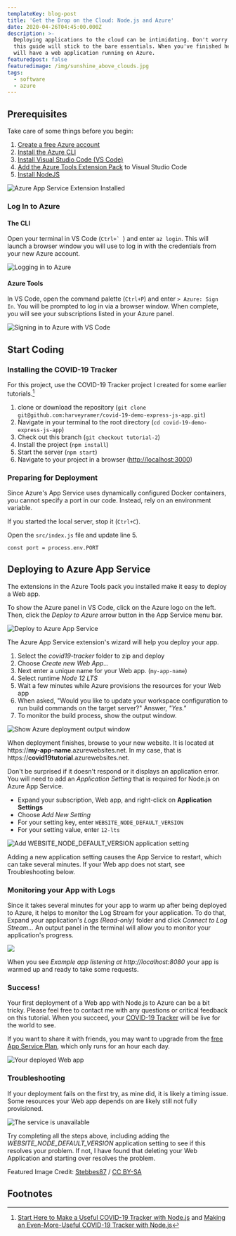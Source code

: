 ```yaml
---
templateKey: blog-post
title: 'Get the Drop on the Cloud: Node.js and Azure'
date: 2020-04-26T04:45:00.000Z
description: >-
  Deploying applications to the cloud can be intimidating. Don't worry though,
  this guide will stick to the bare essentials. When you've finished here, you
  will have a web application running on Azure.
featuredpost: false
featuredimage: /img/sunshine_above_clouds.jpg
tags:
  - software
  - azure
---
```

## Prerequisites

Take care of some things before you begin:

1. [Create a free Azure account](https://azure.microsoft.com/en-us/free/)
2. [Install the Azure CLI](https://docs.microsoft.com/en-us/cli/azure/install-azure-cli?view=azure-cli-latest)
3. [Install Visual Studio Code (VS Code)](https://code.visualstudio.com/docs/setup/setup-overview)
4. [Add the Azure Tools Extension Pack](https://marketplace.visualstudio.com/items?itemName=ms-vscode.vscode-node-azure-pack) to Visual Studio Code
5. [Install NodeJS](https://www.harveyramer.com/blog/2020-04-08-configure-a-nodejs-development-environment-on-windows-10/)

![Azure App Service Extension Installed](/img/installed-azure-tools.png "Azure App Service Extension Installed")

### Log In to Azure

#### The CLI

Open your terminal in VS Code (``Ctrl+` ``) and enter `az login`. This will launch a browser window you will use to log in with the credentials from your new Azure account.

![Logging in to Azure](/img/login-az-cli.png "Logging in to Azure")

#### Azure Tools

In VS Code, open the command palette (`Ctrl+P`) and enter `> Azure: Sign In`. You will be prompted to log in via a browser window. When complete, you will see your subscriptions listed in your Azure panel.

![Signing in to Azure with VS Code](/img/log-in-to-azure-vscode.png "Signing in to Azure with VS Code")

## Start Coding

### Installing the COVID-19 Tracker

For this project, use the COVID-19 Tracker project I created for some earlier tutorials.[^1]

1. clone or download the repository (`git clone git@github.com:harveyramer/covid-19-demo-express-js-app.git`)
2. Navigate in your terminal to the root directory (`cd covid-19-demo-express-js-app`)
3. Check out this branch (`git checkout tutorial-2`)
4. Install the project (`npm install`)
5. Start the server (`npm start`)
6. Navigate to your project in a browser ([http://localhost:3000](http://localhost:3000/))

### Preparing for Deployment

Since Azure's App Service uses dynamically configured Docker containers, you cannot specify a port in our code. Instead, rely on an environment variable. 

If you started the local server, stop it (`Ctrl+C`).

Open the `src/index.js` file and update line 5.

```
const port = process.env.PORT
```

## Deploying to Azure App Service

The extensions in the Azure Tools pack you installed make it easy to deploy a Web app. 

To show the Azure panel in VS Code, click on the Azure logo on the left. Then, click the *Deploy to Azure* arrow button in the App Service menu bar.

![Deploy to Azure App Service](/img/deploy-to-azure.png "Deploy to Azure App Service")

The Azure App Service extension's wizard will help you deploy your app.

1. Select the _covid19-tracker_ folder to zip and deploy
2. Choose *Create new Web App...*
3. Next enter a unique name for your Web app. (`my-app-name`)
4. Select runtime *Node 12 LTS*
5. Wait a few minutes while Azure provisions the resources for your Web app
6. When asked, "Would you like to update your workspace configuration to run build commands on the target server?" Answer, *"Yes."*
7. To monitor the build process, show the output window.

![Show Azure deployment output window](/img/show-build-output.png "Show Azure deployment output window")

When deployment finishes, browse to your new website. It is located at https://**my-app-name**.azurewebsites.net. In my case, that is https://**covid19tutorial**.azurewebsites.net.

Don't be surprised if it doesn't respond or it displays an application error. You will need to add an _Application Setting_ that is required for Node.js on Azure App Service. 

* Expand your subscription, Web app, and right-click on **Application Settings**
* Choose *Add New Setting*
* For your setting key, enter `WEBSITE_NODE_DEFAULT_VERSION`
* For your setting value, enter `12-lts`

![Add WEBSITE_NODE_DEFAULT_VERSION application setting](/img/add-application-setting.png "Add WEBSITE_NODE_DEFAULT_VERSION application setting")

Adding a new application setting causes the App Service to restart, which can take several minutes. If your Web app does not start, see Troubleshooting below.

### Monitoring your App with Logs

Since it takes several minutes for your app to warm up after being deployed to Azure, it helps to monitor the Log Stream for your application. To do that, Expand your application's *Logs (Read-only)* folder and click *Connect to Log Stream...* An output panel in the terminal will allow you to monitor your application's progress.

![](/img/monitor-application-logs.png)

When you see *Example app listening at http://localhost:8080* your app is warmed up and ready to take some requests. 

### Success!

Your first deployment of a Web app with Node.js to Azure can be a bit tricky. Please feel free to contact me with any questions or critical feedback on this tutorial. When you succeed, your [COVID-19 Tracker](https://covid19tutorial.azurewebsites.net/) will be live for the world to see. 

If you want to share it with friends, you may want to upgrade from the [free App Service Plan](https://docs.microsoft.com/en-us/azure/app-service/app-service-plan-manage), which only runs for an hour each day. 

![Your deployed Web app](/img/your-deployed-web-app.png "Your deployed Web app")

### Troubleshooting

If your deployment fails on the first try, as mine did, it is likely a timing issue. Some resources your Web app depends on are likely still not fully provisioned.

![The service is unavailable](/img/service-unavailable.png "The service is unavailable")

Try completing all the steps above, including adding the *WEBSITE_NODE_DEFAULT_VERSION* application setting to see if this resolves your problem. If not, I have found that deleting your Web Application and starting over resolves the problem.

Featured Image Credit: [Stebbes87](https://commons.wikimedia.org/wiki/File:Sunshine_above_clouds.jpg) / [CC BY-SA](https://creativecommons.org/licenses/by-sa/3.0)

## Footnotes

[^1]: [Start Here to Make a Useful COVID-19 Tracker with Node.js](https://www.harveyramer.com/blog/2020-04-09-start-here-to-make-a-useful-covid-19-tracker-with-node-js/) and [Making an Even-More-Useful COVID-19 Tracker with Node.js](https://www.harveyramer.com/blog/2020-04-10-making-an-even-more-useful-covid-19-tracker-with-node-js/)
